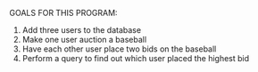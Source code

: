 GOALS FOR THIS PROGRAM:

1) Add three users to the database
2) Make one user auction a baseball
3) Have each other user place two bids on the baseball
4) Perform a query to find out which user placed the highest bid

